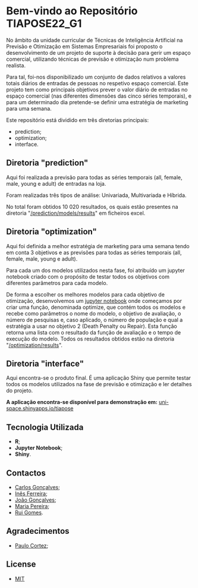 # Bem-vindo ao Repositório TIAPOSE22_G1

No âmbito da unidade curricular de Técnicas de Inteligência Artificial na Previsão e Otimização em Sistemas Empresariais foi proposto o desenvolvimento de um projeto de suporte à decisão para gerir um espaço comercial, utilizando técnicas de previsão e otimização num problema realista. 

Para tal, foi-nos disponibilizado um conjunto de dados relativos a valores totais diários de entradas de pessoas no respetivo espaço comercial. Este projeto tem como principais objetivos prever o valor diário de entradas no espaço comercial (nas diferentes dimensões das cinco séries temporais), e para um determinado dia pretende-se definir uma estratégia de marketing para uma semana.

Este repositório está dividido em três diretorias principais:
 - prediction;
 - optimization;
 - interface.

## Diretoria "prediction"
Aqui foi realizada a previsão para todas as séries temporais (all, female, male, young e adult) de entradas na loja.
 
Foram realizadas três tipos de análise: Univariada, Multivariada e Híbrida.

No total foram obtidos 10 020 resultados, os quais estão presentes na diretoria "[/prediction/models/results](/prediction/models/results/)" em ficheiros excel.

## Diretoria "optimization"
Aqui foi definida a melhor estratégia de marketing para uma semana tendo em conta 3 objetivos e as previsões para todas as séries temporais (all, female, male, young e adult).

Para cada um dos modelos utilizados nesta fase, foi atribuído um jupyter notebook criado com o propósito de testar todos os objetivos com diferentes parâmetros para cada modelo.

De forma a escolher os melhores modelos para cada objetivo de otimização, desenvolvemos um [jupyter notebook](/optimization/evaluation.ipynb) onde começamos por criar uma função, denominada optimize, que contém todos os modelos e recebe como parâmetros o nome do modelo, o objetivo de avaliação, o número de pesquisas e, caso aplicado, o número de população e qual a estratégia a usar no objetivo 2 (Death Penalty ou Repair). Esta função retorna uma lista com o resultado da função de avaliação e o tempo de execução do modelo. Todos os resultados obtidos estão na diretoria "[/optimization/results](/optimization/results/)".

## Diretoria "interface"
Aqui encontra-se o produto final. É uma aplicação Shiny que permite testar todos os modelos utilizados na fase de previsão e otimização e ler detalhes do projeto.

**A aplicação encontra-se disponível para demonstração em:** [uni-space.shinyapps.io/tiapose](https://uni-space.shinyapps.io/tiapose/)

## Tecnologia Utilizada
 - **R**;
 - **Jupyter Notebook**;
 - **Shiny**.

## Contactos
 - [Carlos Gonçalves](https://www.linkedin.com/in/carlosafgoncalves/);
 - [Inês Ferreira](https://www.linkedin.com/in/in%C3%AAs-carvalho-ferreira/);
 - [João Gonçalves](https://github.com/Ines0603);
 - [Maria Pereira](https://github.com/mariajcpereira);
 - [Rui Gomes](https://www.linkedin.com/in/ruigomes99/).

## Agradecimentos
 - [Paulo Cortez](http://www3.dsi.uminho.pt/pcortez/Home.html);

## License
 - [MIT](https://choosealicense.com/licenses/mit/)